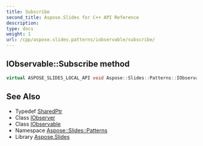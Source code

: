 ```yaml
---
title: Subscribe
second_title: Aspose.Slides for C++ API Reference
description: 
type: docs
weight: 1
url: /cpp/aspose.slides.patterns/iobservable/subscribe/
---
```

## IObservable::Subscribe method




```cpp
virtual ASPOSE_SLIDES_LOCAL_API void Aspose::Slides::Patterns::IObservable::Subscribe(System::SharedPtr<IObserver> observer)=0
```

## See Also

* Typedef [SharedPtr](../../../system/sharedptr/)
* Class [IObserver](../../iobserver/)
* Class [IObservable](../)
* Namespace [Aspose::Slides::Patterns](../../)
* Library [Aspose.Slides](../../../)
